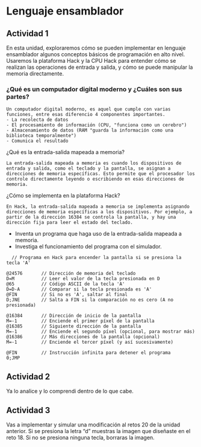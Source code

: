 # Lenguaje ensamblador

## Actividad 1
En esta unidad, exploraremos cómo se pueden implementar en lenguaje ensamblador algunos conceptos básicos de programación en alto nivel. Usaremos la plataforma Hack y la CPU Hack para entender cómo se realizan las operaciones de entrada y salida, y cómo se puede manipular la memoria directamente.

### ¿Qué es un computador digital moderno y ¿Cuáles son sus partes?
```
Un computador digital moderno, es aquel que cumple con varias funciones, entre esas diferencio 4 componentes importantes.
- La recolecta de datos
- El procesamiento de información (CPU, "funciona como un cerebro")
- Almacenamiento de datos (RAM "guarda la información como una biblioteca temporalmente")
- Comunica el resultado
```
¿Qué es la entrada-salida mapeada a memoria? 
```
La entrada-salida mapeada a memoria es cuando los dispositivos de entrada y salida, como el teclado y la pantalla, se asignan a direcciones de memoria específicas. Esto permite que el procesador los controle directamente leyendo o escribiendo en esas direcciones de memoria.
```
¿Cómo se implementa en la plataforma Hack?
```
En Hack, la entrada-salida mapeada a memoria se implementa asignando direcciones de memoria específicas a los dispositivos. Por ejemplo, a partir de la dirección 16384 se controla la pantalla, y hay una dirección fija para leer el estado del teclado.
```
- Inventa un programa que haga uso de la entrada-salida mapeada a memoria.
- Investiga el funcionamiento del programa con el simulador.
```
  // Programa en Hack para encender la pantalla si se presiona la tecla 'A'

@24576       // Dirección de memoria del teclado
D=M          // Leer el valor de la tecla presionada en D
@65          // Código ASCII de la tecla 'A'
D=D-A        // Comparar si la tecla presionada es 'A'
@FIN         // Si no es 'A', saltar al final
D;JNE        // Salta a FIN si la comparación no es cero (A no presionada)

@16384       // Dirección de inicio de la pantalla
M=-1         // Enciende el primer píxel de la pantalla
@16385       // Siguiente dirección de la pantalla
M=-1         // Enciende el segundo píxel (opcional, para mostrar más)
@16386       // Más direcciones de la pantalla (opcional)
M=-1         // Enciende el tercer píxel (y así sucesivamente)

@FIN         // Instrucción infinita para detener el programa
0;JMP
```

## Actividad 2
Ya lo analice y lo comprendi dentro de lo que cabe.

## Actividad 3
Vas a implementar y simular una modificación al retos 20 de la unidad anterior. Si se presiona la letra “d” muestras la imagen que diseñaste en el reto 18. Si no se presiona ninguna tecla, borraras la imagen.
